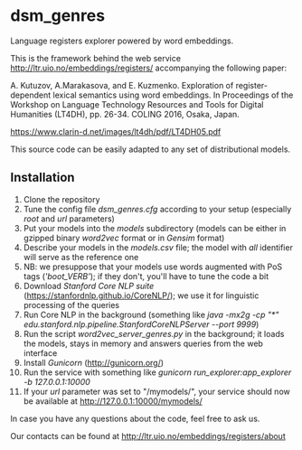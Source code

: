 # dsm_genres
Language registers explorer powered by word embeddings.

This is the framework behind the web service http://ltr.uio.no/embeddings/registers/ accompanying the following paper:

A. Kutuzov, A.Marakasova, and E. Kuzmenko. Exploration of register-dependent lexical semantics using word embeddings. In Proceedings of the Workshop on Language Technology Resources and Tools for Digital Humanities (LT4DH), pp. 26-34. COLING 2016, Osaka, Japan.

https://www.clarin-d.net/images/lt4dh/pdf/LT4DH05.pdf

This source code can be easily adapted to any set of distributional models.

## Installation

1. Clone the repository
2. Tune the config file <i>dsm_genres.cfg</i> according to your setup (especially <i>root</i> and <i>url</i> parameters)
3. Put your models into the <i>models</i> subdirectory (models can be either in gzipped binary <i>word2vec</i> format or in <i>Gensim</i> format)
4. Describe your models in the <i>models.csv</i> file; the model with <i>all</i> identifier will serve as the reference one
5. NB: we presuppose that your models use words augmented with PoS tags (<i>'boot_VERB'</i>); if they don't, you'll have to tune the code a bit
6. Download <i>Stanford Core NLP suite</i> (https://stanfordnlp.github.io/CoreNLP/); we use it for linguistic processing of the queries
7. Run Core NLP in the background (something like <i>java -mx2g -cp "*" edu.stanford.nlp.pipeline.StanfordCoreNLPServer --port 9999</i>)
8. Run the script <i>word2vec_server_genres.py</i> in the background; it loads the models, stays in memory and answers queries from the web interface
9. Install <i>Gunicorn</i> (http://gunicorn.org/)
10. Run the service with something like <i>gunicorn run_explorer:app_explorer -b 127.0.0.1:10000</i>
11. If your <i>url</i> parameter was set to "/mymodels/", your service should now be available at http://127.0.0.1:10000/mymodels/

In case you have any questions about the code, feel free to ask us. 

Our contacts can be found at http://ltr.uio.no/embeddings/registers/about






